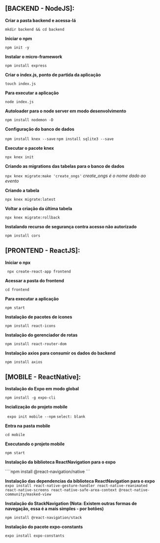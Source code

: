 ## [BACKEND - NodeJS]:

__Criar a pasta backend e acessa-lá__

``` mkdir backend && cd backend ```

__Iniciar o npm__

``` npm init -y ```

__Instalar o micro-framework__

``` npm install express ```

__Criar o index.js, ponto de partida da aplicação__

``` touch index.js ```

__Para executar a aplicação__

``` node index.js ```

__Autoloader para o node server em modo desenvolvimento__

``` npm install nodemon -D ```

__Configuração do banco de dados__

``` npm install knex --save ```
``` npm install sqlite3 --save ```

__Executar o pacote knex__

``` npx knex init ```

__Criando as migrations das tabelas para o banco de dados__

``` npx knex migrate:make 'create_ongs' ``` _*create_ongs é o nome dado ao evento*_

__Criando a tabela__

``` npx knex migrate:latest ```

__Voltar a criação da última tabela__

``` npx knex migrate:rollback ```

__Instalando recurso de segurança contra acesso não autorizado__

``` npm install cors ```

## [PRONTEND - ReactJS]:

__Iniciar o npx__

``` npx create-react-app frontend```

__Acessar a pasta do frontend__

``` cd frontend ```

__Para executar a aplicação__

``` npm start ```

__Instalação de pacotes de icones__

``` npm install react-icons ```

__Instalação do gerenciador de rotas__

``` npm install react-router-dom ```

__Instalação axios para consumir os dados do backend__

``` npm install axios ```

## [MOBILE - ReactNative]:

__Instalação do Expo em modo global__

``` npm install -g expo-cli ```

__Incialização do projeto mobile__

``` expo init mobile --npm```
``` select: blank ```

__Entra na pasta mobile__

``` cd mobile ```

__Executando o projeto mobile__

``` npm start ```

__Instalação da biblioteca ReactNavigation para o expo__

````npm install @react-navigation/native ```

__Instalação das dependencias da biblioteca ReactNavigation para o expo__
``` expo install react-native-gesture-handler react-native-reanimated react-native-screens react-native-safe-area-context @react-native-community/masked-view ```

__Instalação do StackNavigation (Nota: Existem outras formas de navegação, essa é a mais simples - por botões)__

``` npm install @react-navigation/stack ```

__Instalação do pacote expo-constants__

``` expo install expo-constants ```
